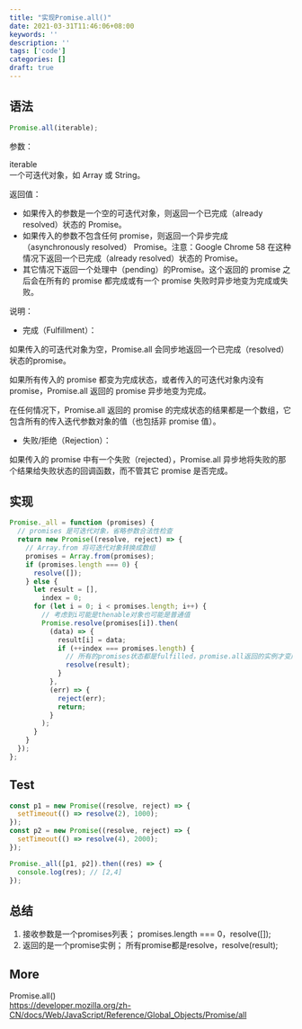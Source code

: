 ```yaml
---
title: "实现Promise.all()"
date: 2021-03-31T11:46:06+08:00
keywords: ''
description: ''
tags: ['code']
categories: []
draft: true
---
```


## 语法

```javascript
Promise.all(iterable);
```

参数：

iterable  
一个可迭代对象，如 Array 或 String。

返回值：

- 如果传入的参数是一个空的可迭代对象，则返回一个已完成（already resolved）状态的 Promise。
- 如果传入的参数不包含任何 promise，则返回一个异步完成（asynchronously resolved） Promise。注意：Google Chrome 58 在这种情况下返回一个已完成（already resolved）状态的 Promise。
- 其它情况下返回一个处理中（pending）的Promise。这个返回的 promise 之后会在所有的 promise 都完成或有一个 promise 失败时异步地变为完成或失败。

说明：

- 完成（Fulfillment）：

如果传入的可迭代对象为空，Promise.all 会同步地返回一个已完成（resolved）状态的promise。

如果所有传入的 promise 都变为完成状态，或者传入的可迭代对象内没有 promise，Promise.all 返回的 promise 异步地变为完成。

在任何情况下，Promise.all 返回的 promise 的完成状态的结果都是一个数组，它包含所有的传入迭代参数对象的值（也包括非 promise 值）。

- 失败/拒绝（Rejection）：

如果传入的 promise 中有一个失败（rejected），Promise.all 异步地将失败的那个结果给失败状态的回调函数，而不管其它 promise 是否完成。


## 实现

```javascript
Promise._all = function (promises) {
  // promises 是可迭代对象，省略参数合法性检查
  return new Promise((resolve, reject) => {
    // Array.from 将可迭代对象转换成数组
    promises = Array.from(promises);
    if (promises.length === 0) {
      resolve([]);
    } else {
      let result = [],
        index = 0;
      for (let i = 0; i < promises.length; i++) {
        // 考虑到i可能是thenable对象也可能是普通值
        Promise.resolve(promises[i]).then(
          (data) => {
            result[i] = data;
            if (++index === promises.length) {
              // 所有的promises状态都是fulfilled，promise.all返回的实例才变成fulfilled态
              resolve(result);
            }
          },
          (err) => {
            reject(err);
            return;
          }
        );
      }
    }
  });
};
```

## Test

```javascript
const p1 = new Promise((resolve, reject) => {
  setTimeout(() => resolve(2), 1000);
});
const p2 = new Promise((resolve, reject) => {
  setTimeout(() => resolve(4), 2000);
});

Promise._all([p1, p2]).then((res) => {
  console.log(res); // [2,4]
});
```

## 总结

1. 接收参数是一个promises列表；
    promises.length === 0，resolve([]);
2. 返回的是一个promise实例；
  所有promise都是resolve，resolve(result);


## More 

Promise.all()   
https://developer.mozilla.org/zh-CN/docs/Web/JavaScript/Reference/Global_Objects/Promise/all



